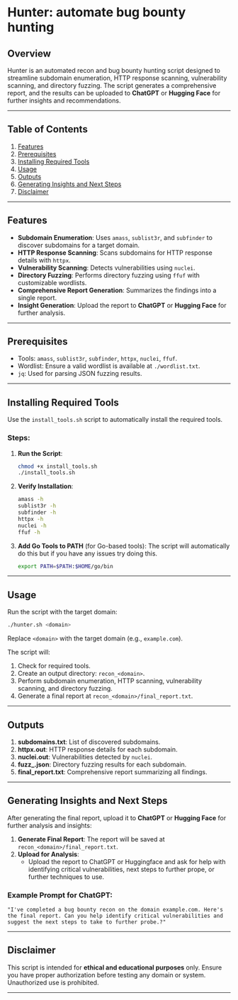 # Hunter: automate bug bounty hunting

## Overview

Hunter is an automated recon and bug bounty hunting script designed to streamline subdomain enumeration, HTTP response scanning, vulnerability scanning, and directory fuzzing. The script generates a comprehensive report, and the results can be uploaded to **ChatGPT** or **Hugging Face** for further insights and recommendations.

---

## Table of Contents
1. [Features](#features)
2. [Prerequisites](#prerequisites)
3. [Installing Required Tools](#installing-required-tools)
4. [Usage](#usage)
5. [Outputs](#outputs)
6. [Generating Insights and Next Steps](#generating-insights-and-next-steps)
7. [Disclaimer](#disclaimer)

---


## Features

- **Subdomain Enumeration**: Uses `amass`, `sublist3r`, and `subfinder` to discover subdomains for a target domain.
- **HTTP Response Scanning**: Scans subdomains for HTTP response details with `httpx`.
- **Vulnerability Scanning**: Detects vulnerabilities using `nuclei`.
- **Directory Fuzzing**: Performs directory fuzzing using `ffuf` with customizable wordlists.
- **Comprehensive Report Generation**: Summarizes the findings into a single report.
- **Insight Generation**: Upload the report to **ChatGPT** or **Hugging Face** for further analysis.

---

## Prerequisites

- Tools: `amass`, `sublist3r`, `subfinder`, `httpx`, `nuclei`, `ffuf`.
- Wordlist: Ensure a valid wordlist is available at `./wordlist.txt`.
- `jq`: Used for parsing JSON fuzzing results.

---

## Installing Required Tools

Use the `install_tools.sh` script to automatically install the required tools.

### Steps:
1. **Run the Script**:
   ```bash
   chmod +x install_tools.sh
   ./install_tools.sh
   ```

2. **Verify Installation**:
   ```bash
   amass -h
   sublist3r -h
   subfinder -h
   httpx -h
   nuclei -h
   ffuf -h
   ```

3. **Add Go Tools to PATH** (for Go-based tools):
The script will automatically do this but if you have any issues try doing this.
   ```bash
   export PATH=$PATH:$HOME/go/bin
   ```

---

## Usage

Run the script with the target domain:

```bash
./hunter.sh <domain>
```

Replace `<domain>` with the target domain (e.g., `example.com`).

The script will:
1. Check for required tools.
2. Create an output directory: `recon_<domain>`.
3. Perform subdomain enumeration, HTTP scanning, vulnerability scanning, and directory fuzzing.
4. Generate a final report at `recon_<domain>/final_report.txt`.

---

## Outputs

1. **subdomains.txt**: List of discovered subdomains.
2. **httpx.out**: HTTP response details for each subdomain.
3. **nuclei.out**: Vulnerabilities detected by `nuclei`.
4. **fuzz_<subdomain>.json**: Directory fuzzing results for each subdomain.
5. **final_report.txt**: Comprehensive report summarizing all findings.

---

## Generating Insights and Next Steps

After generating the final report, upload it to **ChatGPT** or **Hugging Face** for further analysis and insights:

1. **Generate Final Report**: The report will be saved at `recon_<domain>/final_report.txt`.
2. **Upload for Analysis**:
   - Upload the report to ChatGPT or Huggingface and ask for help with identifying critical vulnerabilities, next steps to further prope, or further techniques to use.

### Example Prompt for ChatGPT:
```text
"I've completed a bug bounty recon on the domain example.com. Here's the final report. Can you help identify critical vulnerabilities and suggest the next steps to take to further probe.?"
```

---

## Disclaimer

This script is intended for **ethical and educational purposes** only. Ensure you have proper authorization before testing any domain or system. Unauthorized use is prohibited.

---